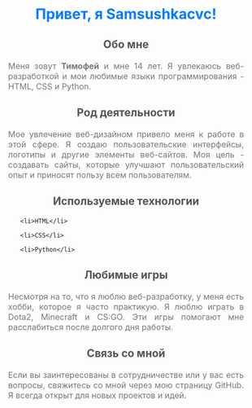 <style>

    h1 {

        color: #007bff;

        text-align: center;

    }

    h2 {

        color: #555;

        text-align: center;

    }

    p {

        color: #777;

        font-size: 16px;

        text-align: justify;

        margin: 20px;

    }

    ul {

        margin: 20px;

    }

    li {

        color: #777;

        margin-bottom: 5px;

        font-size: 16px;

    }

</style>

<h1>Привет, я Samsushkacvc!</h1>

<h2>Обо мне</h2>

<p>Меня зовут <strong>Тимофей</strong> и мне 14 лет. Я увлекаюсь веб-разработкой и мои любимые языки программирования - HTML, CSS и Python.</p>

<h2>Род деятельности</h2>

<p>Мое увлечение веб-дизайном привело меня к работе в этой сфере. Я создаю пользовательские интерфейсы, логотипы и другие элементы веб-сайтов. Моя цель - создавать сайты, которые улучшают пользовательский опыт и приносят пользу всем пользователям.</p>

<h2>Используемые технологии</h2>

<ul>

    <li>HTML</li>

    <li>CSS</li>

    <li>Python</li>

</ul>

<h2>Любимые игры</h2>

<p>Несмотря на то, что я люблю веб-разработку, у меня есть хобби, которое я часто практикую. Я люблю играть в Dota2, Minecraft и CS:GO. Эти игры помогают мне расслабиться после долгого дня работы.</p>

<h2>Связь со мной</h2>

<p>Если вы заинтересованы в сотрудничестве или у вас есть вопросы, свяжитесь со мной через мою страницу GitHub. Я всегда открыт для новых проектов и идей.</p>
